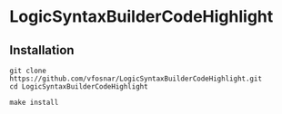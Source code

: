 # LogicSyntaxBuilderCodeHighlight

## Installation
    git clone https://github.com/vfosnar/LogicSyntaxBuilderCodeHighlight.git
    cd LogicSyntaxBuilderCodeHighlight
    
    make install
